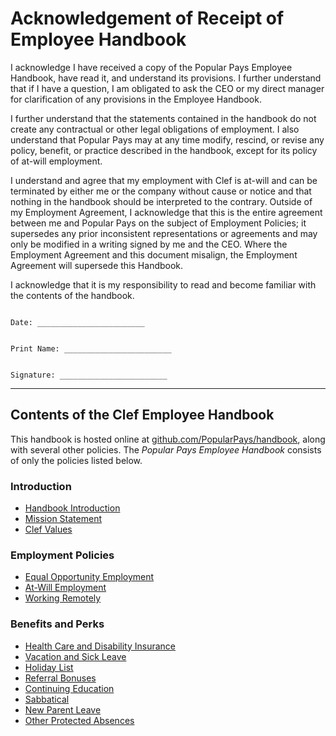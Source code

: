 # Acknowledgement of Receipt of Employee Handbook

I acknowledge I have received a copy of the Popular Pays Employee Handbook, have read it, and understand its provisions.  I further understand that if I have a question, I am obligated to ask the CEO or my direct manager for clarification of any provisions in the Employee Handbook.

I further understand that the statements contained in the handbook do not create any contractual or other legal obligations of employment.  I also understand that Popular Pays may at any time modify, rescind, or revise any policy, benefit, or practice described in the handbook, except for its policy of at-will employment.

I understand and agree that my employment with Clef is at-will and can be terminated by either me or the company without cause or notice and that nothing in the handbook should be interpreted to the contrary.  Outside of my Employment Agreement, I acknowledge that this is the entire agreement between me and Popular Pays on the subject of Employment Policies; it supersedes any prior inconsistent representations or agreements and may only be modified in a writing signed by me and the CEO. Where the Employment Agreement and this document misalign, the Employment Agreement will supersede this Handbook.


I acknowledge that it is my responsibility to read and become familiar with the contents of the handbook.



```

Date: ________________________


Print Name: ________________________


Signature: ________________________

```

***


## Contents of the Clef Employee Handbook
This handbook is hosted online at [github.com/PopularPays/handbook](https://github.com/handbook), along with several other policies. The *Popular Pays Employee Handbook* consists of only the policies listed below.

### Introduction
* [Handbook Introduction](https://github.com/PopularPays/handbook/blob/master/Hiring%20Documents/Handbook%20Introduction.md)
* [Mission Statement](https://github.com/PopularPays/handbook/blob/master/Mission%20Statement.md)
* [Clef Values](https://github.com/PopularPays/handbook/blob/master/Clef%20Values.md)

### Employment Policies
* [Equal Opportunity Employment](https://github.com/PopularPays/handbook/blob/master/Employment%20Policies/Equal%20Opportunity%20Employment.md)
* [At-Will Employment](https://github.com/PopularPays/handbook/blob/master/Employment%20Policies/At-Will%20Employment.md)
* [Working Remotely](https://github.com/PopularPays/handbook/blob/master/Employment%20Policies/Working%20Remotely.md)

### Benefits and Perks
* [Health Care and Disability Insurance](https://github.com/PopularPays/handbook/blob/master/Benefits%20and%20Perks/Healthcare%20and%20Disability%20Insurance.md)
* [Vacation and Sick Leave](https://github.com/PopularPays/handbook/blob/master/Benefits%20and%20Perks/Vacation%20and%20Sick%20Leave.md)
* [Holiday List](https://github.com/PopularPays/handbook/blob/master/Benefits%20and%20Perks/Holiday%20List.md)
* [Referral Bonuses](https://github.com/PopularPays/handbook/blob/master/Benefits%20and%20Perks/Referral%20Bonuses.md)
* [Continuing Education](https://github.com/PopularPays/handbook/blob/master/Benefits%20and%20Perks/Continuing%20Education.md)
* [Sabbatical](https://github.com/PopularPays/handbook/blob/master/Benefits%20and%20Perks/Sabbatical.md)
* [New Parent Leave](https://github.com/PopularPays/handbook/blob/master/Benefits%20and%20Perks/New%20Parent%20Leave.md)
* [Other Protected Absences](https://github.com/PopularPays/handbook/blob/master/Benefits%20and%20Perks/Other%20Protected%20Absences.md)
